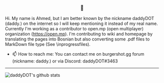 <div align="center">
  
<a class="img-box lightbox">
    <img src="https://i.ibb.co/grCNZJk/profilepic.png" alt="" />
</a>

### 👋

<div align="left">

Hi. My name is Ahmed, but I am better known by the nickname daddyDOT (daddy.) on the internet so I will keep mentioning it instead of my real name.
Currently I'm working as a contributor to open.mp (open multiplayer) organization (https://open.mp).
I'm contributing to wiki and homepage by translating the pages into Bosnian but also converting some .pdf files to MarkDown file type (See \inprogressfiles).

- 📫 How to reach me: You can contact me on burgershot.gg forum (nickname: daddy.) or via Discord: daddyDOT#3463

---

![daddyDOT's github stats](https://github-readme-stats.vercel.app/api?username=daddyDOT&show_icons=true&theme=material-palenight)
